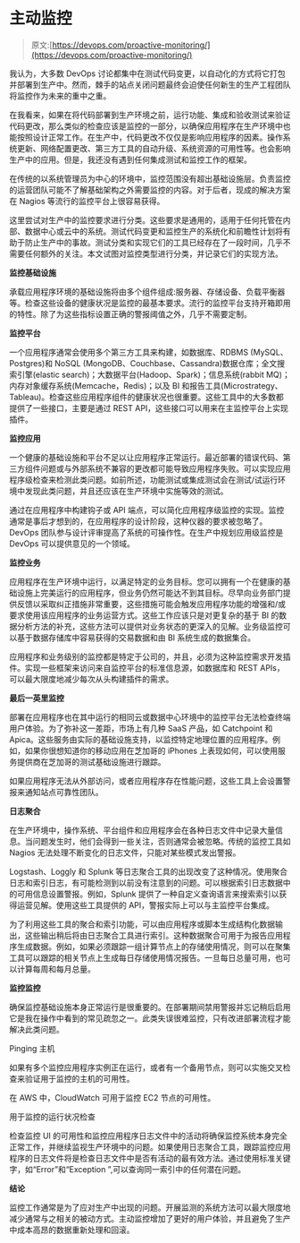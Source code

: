 # 主动监控

> 原文:[https://devops.com/proactive-monitoring/](https://devops.com/proactive-monitoring/)

我认为，大多数 DevOps 讨论都集中在测试代码变更，以自动化的方式将它打包并部署到生产中。然而，棘手的站点关闭问题最终会迫使任何新生的生产工程团队将监控作为未来的重中之重。

在我看来，如果在将代码部署到生产环境之前，运行功能、集成和验收测试来验证代码更改，那么类似的检查应该是监控的一部分，以确保应用程序在生产环境中也能按照设计正常工作。在生产中，代码更改不仅仅是影响应用程序的因素。操作系统更新、网络配置更改、第三方工具的自动升级、系统资源的可用性等。也会影响生产中的应用。但是，我还没有遇到任何集成测试和监控工作的框架。

在传统的以系统管理员为中心的环境中，监控范围没有超出基础设施层。负责监控的运营团队可能不了解基础架构之外需要监控的内容。对于后者，现成的解决方案在 Nagios 等流行的监控平台上很容易获得。

这里尝试对生产中的监控要求进行分类。这些要求是通用的，适用于任何托管在内部、数据中心或云中的系统。测试代码变更和监控生产的系统化和前瞻性计划将有助于防止生产中的事故。测试分类和实现它们的工具已经存在了一段时间，几乎不需要任何额外的关注。本文试图对监控类型进行分类，并记录它们的实现方法。

**监控基础设施**

承载应用程序环境的基础设施将由多个组件组成:服务器、存储设备、负载平衡器等。检查这些设备的健康状况是监控的最基本要求。流行的监控平台支持开箱即用的特性。除了为这些指标设置正确的警报阈值之外，几乎不需要定制。

**监控平台**

一个应用程序通常会使用多个第三方工具来构建，如数据库、RDBMS (MySQL、Postgres)和 NoSQL (MongoDB、Couchbase、Cassandra)数据仓库；全文搜索引擎(elastic search)；大数据平台(Hadoop、Spark)；信息系统(rabbit MQ)；内存对象缓存系统(Memcache，Redis)；以及 BI 和报告工具(Microstrategy、Tableau)。检查这些应用程序组件的健康状况也很重要。这些工具中的大多数都提供了一些接口，主要是通过 REST API，这些接口可以用来在主监控平台上实现插件。

**监控应用**

一个健康的基础设施和平台不足以让应用程序正常运行。最近部署的错误代码、第三方组件问题或与外部系统不兼容的更改都可能导致应用程序失败。可以实现应用程序级检查来检测此类问题。如前所述，功能测试或集成测试会在测试/试运行环境中发现此类问题，并且还应该在生产环境中实施等效的测试。

通过在应用程序中构建钩子或 API 端点，可以简化应用程序级监控的实现。监控通常是事后才想到的，在应用程序的设计阶段，这种仪器的要求被忽略了。DevOps 团队参与设计评审提高了系统的可操作性。在生产中规划应用级监控是 DevOps 可以提供意见的一个领域。

**监控业务**

应用程序在生产环境中运行，以满足特定的业务目标。您可以拥有一个在健康的基础设施上完美运行的应用程序，但业务仍然可能达不到其目标。尽早向业务部门提供反馈以采取纠正措施非常重要，这些措施可能会触发应用程序功能的增强和/或要求使用该应用程序的业务运营方式。这些工作应该只是对更复杂的基于 BI 的数据分析方法的补充，这些方法可以提供对业务状态的更深入的见解。业务级监控可以基于数据存储库中容易获得的交易数据和由 BI 系统生成的数据集合。

应用程序和业务级别的监控都是特定于公司的，并且，必须为这种监控需求开发插件。实现一些框架来访问来自监控平台的标准信息源，如数据库和 REST APIs，可以最大限度地减少每次从头构建插件的需求。

**最后一英里监控**

部署在应用程序也在其中运行的相同云或数据中心环境中的监控平台无法检查终端用户体验。为了弥补这一差距，市场上有几种 SaaS 产品，如 Catchpoint 和 Apica。这些服务由实际的基础设施支持，以监控特定地理位置的应用程序。例如，如果你很想知道你的移动应用在芝加哥的 iPhones 上表现如何，可以使用服务提供商在芝加哥的测试基础设施进行跟踪。

如果应用程序无法从外部访问，或者应用程序存在性能问题，这些工具上会设置警报来通知站点可靠性团队。

**日志聚合**

在生产环境中，操作系统、平台组件和应用程序会在各种日志文件中记录大量信息。当问题发生时，他们会得到一些关注，否则通常会被忽略。传统的监控工具如 Nagios 无法处理不断变化的日志文件，只能对某些模式发出警报。

Logstash、Loggly 和 Splunk 等日志聚合工具的出现改变了这种情况。使用聚合日志和索引日志，有可能检测到以前没有注意到的问题。可以根据索引日志数据中的可用信息设置警报。例如，Splunk 提供了一种自定义查询语言来搜索索引以获得运营见解。使用这些工具提供的 API，警报实际上可以与主监控平台集成。

为了利用这些工具的聚合和索引功能，可以由应用程序或脚本生成结构化数据输出，这些输出稍后将由日志聚合工具进行索引。这种数据聚合可用于为报告应用程序生成数据。例如，如果必须跟踪一组计算节点上的存储使用情况，则可以在聚集工具可以跟踪的相关节点上生成每日存储使用情况报告。一旦每日总量可用，也可以计算每周和每月总量。

**监控监控**

确保监控基础设施本身正常运行是很重要的。在部署期间禁用警报并忘记稍后启用它是我在操作中看到的常见疏忽之一。此类失误很难监控，只有改进部署流程才能解决此类问题。

Pinging 主机

如果有多个监控应用程序实例正在运行，或者有一个备用节点，则可以实施交叉检查来验证用于监控的主机的可用性。

在 AWS 中，CloudWatch 可用于监控 EC2 节点的可用性。

用于监控的运行状况检查

检查监控 UI 的可用性和监控应用程序日志文件中的活动将确保监控系统本身完全正常工作，并继续监视生产环境中的问题。如果使用日志聚合工具，跟踪监控应用程序的日志文件将是检查日志文件中是否有活动的最有效方法。通过使用标准关键字，如“Error”和“Exception ”,可以查询同一索引中的任何潜在问题。

**结论**

监控工作通常是为了应对生产中出现的问题。开展监测的系统方法可以最大限度地减少通常与之相关的被动方式。主动监控增加了更好的用户体验，并且避免了生产中成本高昂的数据重新处理和回滚。